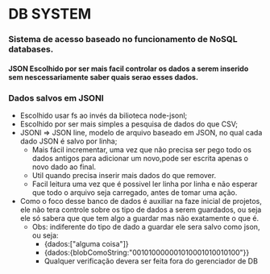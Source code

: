 # DB SYSTEM

### Sistema de acesso baseado no funcionamento de NoSQL databases.


#### JSON Escolhido por ser mais facil controlar os dados a serem inserido sem nescessariamente saber quais serao esses dados.


### Dados salvos em JSONl
 * Escolhido usar fs ao invés da bilioteca node-jsonl;
 * Escolhido por ser mais simples a pesquisa de dados do que CSV;
 * JSONl => JSON line, modelo de arquivo baseado em JSON, no qual cada dado JSON é salvo por linha;
    * Mais fácil incrementar, uma vez que não precisa ser pego todo os dados antigos para adicionar um novo,pode ser escrita apenas o novo dado ao final.
    * Util quando precisa inserir mais dados do que remover.
    * Facil leitura uma vez que é possivel ler linha por linha e não esperar que todo o arquivo seja carregado, antes de tomar uma ação.
* Como o foco desse banco de dados é auxiliar na faze inicial de projetos, ele não tera controle sobre os tipo de dados a serem guardados, ou seja ele só sabera que que tem algo a guardar mas não exatamente o que é.
   * Obs: indiferente do tipo de dado a guardar ele sera salvo como json, ou seja:
      * {dados:["alguma coisa"]}
      * {dados:{blobComoString:"001010000001010001010010100"}}
      * Qualquer verificação devera ser feita fora do gerenciador de DB
 



